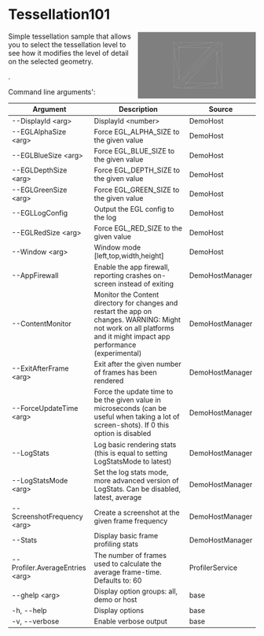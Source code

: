 <!-- #AG_DEMOAPP_HEADER_BEGIN# -->
# Tessellation101
<img src="./Example.jpg" height="135px" style="float:right">

<!-- #AG_DEMOAPP_HEADER_END# -->
<!-- #AG_BRIEF_BEGIN# -->
Simple tessellation sample that allows you to select the tessellation level to see how it modifies the level of detail on the selected geometry.

.
<!-- #AG_BRIEF_END# -->

<!-- #AG_DEMOAPP_COMMANDLINE_ARGUMENTS_BEGIN# -->

Command line arguments':

Argument                       |Description                                                                                                                                                          |Source
-------------------------------|---------------------------------------------------------------------------------------------------------------------------------------------------------------------|---------------
--DisplayId \<arg>             |DisplayId \<number>                                                                                                                                                  |DemoHost
--EGLAlphaSize \<arg>          |Force EGL_ALPHA_SIZE to the given value                                                                                                                              |DemoHost
--EGLBlueSize \<arg>           |Force EGL_BLUE_SIZE to the given value                                                                                                                               |DemoHost
--EGLDepthSize \<arg>          |Force EGL_DEPTH_SIZE to the given value                                                                                                                              |DemoHost
--EGLGreenSize \<arg>          |Force EGL_GREEN_SIZE to the given value                                                                                                                              |DemoHost
--EGLLogConfig                 |Output the EGL config to the log                                                                                                                                     |DemoHost
--EGLRedSize \<arg>            |Force EGL_RED_SIZE to the given value                                                                                                                                |DemoHost
--Window \<arg>                |Window mode [left,top,width,height]                                                                                                                                  |DemoHost
--AppFirewall                  |Enable the app firewall, reporting crashes on-screen instead of exiting                                                                                              |DemoHostManager
--ContentMonitor               |Monitor the Content directory for changes and restart the app on changes. WARNING: Might not work on all platforms and it might impact app performance (experimental)|DemoHostManager
--ExitAfterFrame \<arg>        |Exit after the given number of frames has been rendered                                                                                                              |DemoHostManager
--ForceUpdateTime \<arg>       |Force the update time to be the given value in microseconds (can be useful when taking a lot of screen-shots). If 0 this option is disabled                          |DemoHostManager
--LogStats                     |Log basic rendering stats (this is equal to setting LogStatsMode to latest)                                                                                          |DemoHostManager
--LogStatsMode \<arg>          |Set the log stats mode, more advanced version of LogStats. Can be disabled, latest, average                                                                          |DemoHostManager
--ScreenshotFrequency \<arg>   |Create a screenshot at the given frame frequency                                                                                                                     |DemoHostManager
--Stats                        |Display basic frame profiling stats                                                                                                                                  |DemoHostManager
--Profiler.AverageEntries \<arg>|The number of frames used to calculate the average frame-time. Defaults to: 60                                                                                       |ProfilerService
--ghelp \<arg>                 |Display option groups: all, demo or host                                                                                                                             |base
-h, --help                     |Display options                                                                                                                                                      |base
-v, --verbose                  |Enable verbose output                                                                                                                                                |base
<!-- #AG_DEMOAPP_COMMANDLINE_ARGUMENTS_END# -->
